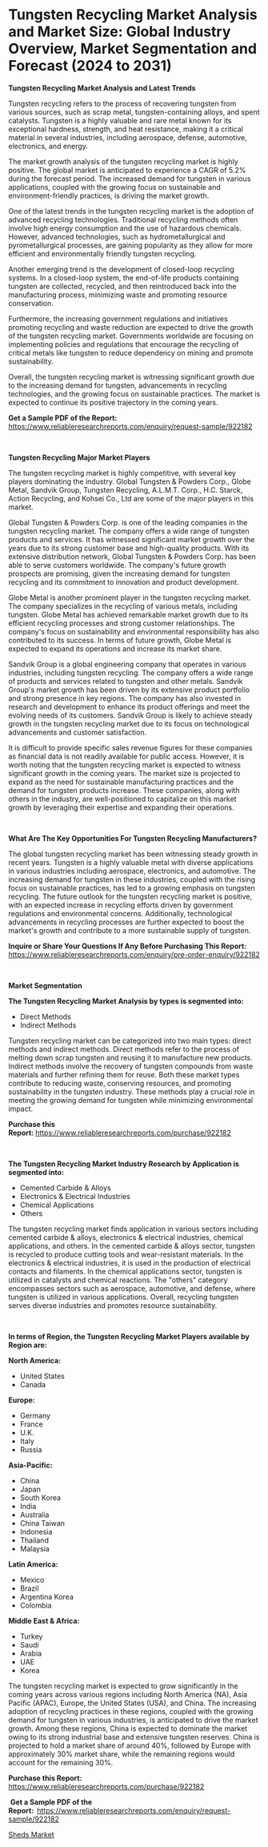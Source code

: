 <p><h1>Tungsten Recycling Market Analysis and Market Size: Global Industry Overview, Market Segmentation and Forecast (2024 to 2031)</h1></p><p><strong>Tungsten Recycling Market Analysis and Latest Trends</strong></p>
<p><p>Tungsten recycling refers to the process of recovering tungsten from various sources, such as scrap metal, tungsten-containing alloys, and spent catalysts. Tungsten is a highly valuable and rare metal known for its exceptional hardness, strength, and heat resistance, making it a critical material in several industries, including aerospace, defense, automotive, electronics, and energy.</p><p>The market growth analysis of the tungsten recycling market is highly positive. The global market is anticipated to experience a CAGR of 5.2% during the forecast period. The increased demand for tungsten in various applications, coupled with the growing focus on sustainable and environment-friendly practices, is driving the market growth.</p><p>One of the latest trends in the tungsten recycling market is the adoption of advanced recycling technologies. Traditional recycling methods often involve high energy consumption and the use of hazardous chemicals. However, advanced technologies, such as hydrometallurgical and pyrometallurgical processes, are gaining popularity as they allow for more efficient and environmentally friendly tungsten recycling.</p><p>Another emerging trend is the development of closed-loop recycling systems. In a closed-loop system, the end-of-life products containing tungsten are collected, recycled, and then reintroduced back into the manufacturing process, minimizing waste and promoting resource conservation.</p><p>Furthermore, the increasing government regulations and initiatives promoting recycling and waste reduction are expected to drive the growth of the tungsten recycling market. Governments worldwide are focusing on implementing policies and regulations that encourage the recycling of critical metals like tungsten to reduce dependency on mining and promote sustainability.</p><p>Overall, the tungsten recycling market is witnessing significant growth due to the increasing demand for tungsten, advancements in recycling technologies, and the growing focus on sustainable practices. The market is expected to continue its positive trajectory in the coming years.</p></p>
<p><strong>Get a Sample PDF of the Report:&nbsp;</strong> <a href="https://www.reliableresearchreports.com/enquiry/request-sample/922182">https://www.reliableresearchreports.com/enquiry/request-sample/922182</a></p>
<p>&nbsp;</p>
<p><strong>Tungsten Recycling Major Market Players</strong></p>
<p><p>The tungsten recycling market is highly competitive, with several key players dominating the industry. Global Tungsten & Powders Corp., Globe Metal, Sandvik Group, Tungsten Recycling, A.L.M.T. Corp., H.C. Starck, Action Recycling, and Kohsei Co., Ltd are some of the major players in this market.</p><p>Global Tungsten & Powders Corp. is one of the leading companies in the tungsten recycling market. The company offers a wide range of tungsten products and services. It has witnessed significant market growth over the years due to its strong customer base and high-quality products. With its extensive distribution network, Global Tungsten & Powders Corp. has been able to serve customers worldwide. The company's future growth prospects are promising, given the increasing demand for tungsten recycling and its commitment to innovation and product development.</p><p>Globe Metal is another prominent player in the tungsten recycling market. The company specializes in the recycling of various metals, including tungsten. Globe Metal has achieved remarkable market growth due to its efficient recycling processes and strong customer relationships. The company's focus on sustainability and environmental responsibility has also contributed to its success. In terms of future growth, Globe Metal is expected to expand its operations and increase its market share.</p><p>Sandvik Group is a global engineering company that operates in various industries, including tungsten recycling. The company offers a wide range of products and services related to tungsten and other metals. Sandvik Group's market growth has been driven by its extensive product portfolio and strong presence in key regions. The company has also invested in research and development to enhance its product offerings and meet the evolving needs of its customers. Sandvik Group is likely to achieve steady growth in the tungsten recycling market due to its focus on technological advancements and customer satisfaction.</p><p>It is difficult to provide specific sales revenue figures for these companies as financial data is not readily available for public access. However, it is worth noting that the tungsten recycling market is expected to witness significant growth in the coming years. The market size is projected to expand as the need for sustainable manufacturing practices and the demand for tungsten products increase. These companies, along with others in the industry, are well-positioned to capitalize on this market growth by leveraging their expertise and expanding their operations.</p></p>
<p>&nbsp;</p>
<p><strong>What Are The Key Opportunities For Tungsten Recycling Manufacturers?</strong></p>
<p><p>The global tungsten recycling market has been witnessing steady growth in recent years. Tungsten is a highly valuable metal with diverse applications in various industries including aerospace, electronics, and automotive. The increasing demand for tungsten in these industries, coupled with the rising focus on sustainable practices, has led to a growing emphasis on tungsten recycling. The future outlook for the tungsten recycling market is positive, with an expected increase in recycling efforts driven by government regulations and environmental concerns. Additionally, technological advancements in recycling processes are further expected to boost the market's growth and contribute to a more sustainable supply of tungsten.</p></p>
<p><strong>Inquire or Share Your Questions If Any Before Purchasing This Report:</strong> <a href="https://www.reliableresearchreports.com/enquiry/pre-order-enquiry/922182">https://www.reliableresearchreports.com/enquiry/pre-order-enquiry/922182</a></p>
<p>&nbsp;</p>
<p><strong>Market Segmentation</strong></p>
<p><strong>The Tungsten Recycling Market Analysis by types is segmented into:</strong></p>
<p><ul><li>Direct Methods</li><li>Indirect Methods</li></ul></p>
<p><p>Tungsten recycling market can be categorized into two main types: direct methods and indirect methods. Direct methods refer to the process of melting down scrap tungsten and reusing it to manufacture new products. Indirect methods involve the recovery of tungsten compounds from waste materials and further refining them for reuse. Both these market types contribute to reducing waste, conserving resources, and promoting sustainability in the tungsten industry. These methods play a crucial role in meeting the growing demand for tungsten while minimizing environmental impact.</p></p>
<p><strong>Purchase this Report:&nbsp;</strong><a href="https://www.reliableresearchreports.com/purchase/922182">https://www.reliableresearchreports.com/purchase/922182</a></p>
<p>&nbsp;</p>
<p><strong>The Tungsten Recycling Market Industry Research by Application is segmented into:</strong></p>
<p><ul><li>Cemented Carbide & Alloys</li><li>Electronics & Electrical Industries</li><li>Chemical Applications</li><li>Others</li></ul></p>
<p><p>The tungsten recycling market finds application in various sectors including cemented carbide & alloys, electronics & electrical industries, chemical applications, and others. In the cemented carbide & alloys sector, tungsten is recycled to produce cutting tools and wear-resistant materials. In the electronics & electrical industries, it is used in the production of electrical contacts and filaments. In the chemical applications sector, tungsten is utilized in catalysts and chemical reactions. The "others" category encompasses sectors such as aerospace, automotive, and defense, where tungsten is utilized in various applications. Overall, recycling tungsten serves diverse industries and promotes resource sustainability.</p></p>
<p>&nbsp;</p>
<p><strong>In terms of Region, the Tungsten Recycling Market Players available by Region are:</strong></p>
<p>
    <p> <strong> North America: </strong>
        <ul>
            <li>United States</li>
            <li>Canada</li>
        </ul>
        </p> 
    <p> <strong> Europe: </strong>
        <ul>
            <li>Germany</li>
            <li>France</li>
            <li>U.K.</li>
            <li>Italy</li>
            <li>Russia</li>
        </ul>
        </p> 
    <p> <strong> Asia-Pacific: </strong>
        <ul>
            <li>China</li>
            <li>Japan</li>
            <li>South Korea</li>
            <li>India</li>
            <li>Australia</li>
            <li>China Taiwan</li>
            <li>Indonesia</li>
            <li>Thailand</li>
            <li>Malaysia</li>
        </ul>
        </p> 
    <p> <strong> Latin America: </strong>
        <ul>
            <li>Mexico</li>
            <li>Brazil</li>
            <li>Argentina Korea</li>
            <li>Colombia</li>
        </ul>
        </p> 
    <p> <strong> Middle East & Africa: </strong>
        <ul>
            <li>Turkey</li>
            <li>Saudi</li>
            <li>Arabia</li>
            <li>UAE</li>
            <li>Korea</li>
        </ul>
    </p>
    </p>
<p><p>The tungsten recycling market is expected to grow significantly in the coming years across various regions including North America (NA), Asia Pacific (APAC), Europe, the United States (USA), and China. The increasing adoption of recycling practices in these regions, coupled with the growing demand for tungsten in various industries, is anticipated to drive the market growth. Among these regions, China is expected to dominate the market owing to its strong industrial base and extensive tungsten reserves. China is projected to hold a market share of around 40%, followed by Europe with approximately 30% market share, while the remaining regions would account for the remaining 30%.</p></p>
<p><strong>Purchase this Report: </strong><a href="https://www.reliableresearchreports.com/purchase/922182">https://www.reliableresearchreports.com/purchase/922182</a></p>
<p>&nbsp;<strong>Get a Sample PDF of the Report:&nbsp;&nbsp;</strong><a href="https://www.reliableresearchreports.com/enquiry/request-sample/922182">https://www.reliableresearchreports.com/enquiry/request-sample/922182</a></p>
<p><strong></strong></p>
<p><p><a href="https://medium.com/@ameliahaleyi77567/sheds-market-comprehensive-assessment-by-type-application-and-geography-0706c1116a42">Sheds Market</a></p></p>